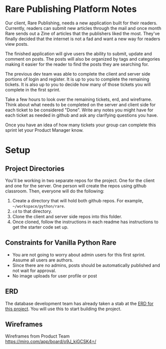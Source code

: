 # Rare Publishing Platform Notes

Our client, Rare Publishing, needs a new application built for their readers. Currently, readers can submit new articles through the mail and once month Rare sends out a Zine of articles that the publishers liked the most. They've finally decided that the internet is not a fad and want a new way for readers view posts.

The finished application will give users the ability to submit, update and comment on posts. The posts will also be organized by tags and categories making it easier for the reader to find the posts they are searching for.

The previous dev team was able to complete the client and server side portions of login and register. It is up to you to complete the remaining tickets. It is also up to you to decide how many of those tickets you will complete in the first sprint.

Take a few hours to look over the remaining tickets, erd, and wireframe. Think about what needs to be completed on the server and client side for each ticket to be considered "Done". Write any notes you might have for each ticket as needed in github and ask any clarifying questions you have.

Once you have an idea of how many tickets your group can complete this sprint let your Product Manager know.

# Setup

## Project Directories

You'll be working in two separate repos for the project. One for the client and one for the server. One person will create the repos using github classroom. Then, everyone will do the following:

1. Create a directory that will hold both github repos. For example, `~/workspace/python/rare`.
2. `cd` to that directory.
3. Clone the client and server side repos into this folder.
4. Once cloned, follow the instructions in each readme has instructions to get the starter code set up.

## Constraints for Vanilla Python Rare

* You are not going to worry about admin users for this first sprint. Assume all users are authors.
* Since there are no admins, posts should be automatically published and not wait for approval.
* No image uploads for user profile or post

## ERD

The database development team has already taken a stab at the [ERD for this project](https://drawsql.app/nss-2/diagrams/rare-v1). You will use this to start building the project.


## Wireframes

Wireframes from Product Team
https://miro.com/app/board/o9J_kiGCSK4=/
<!--
## Wireframes

![](./images/wireframe-login.png)
![](./images/wireframe-register.png)
![](./images/wireframe-create-post.png)
![](./images/wireframe-edit-post.png)
![](./images/wireframe-all-posts.png)
![](./images/wireframe-post-view.png)
![](./images/wireframe-post-detail.png)
![](./images/wireframe-comments.png)
![](./images/wireframe-post-by-author.png)
![](./images/wireframe-profile.png)
![](./images/wireframe-category-manager.png)
![](./images/wireframe-tag-manager.png)
-->
